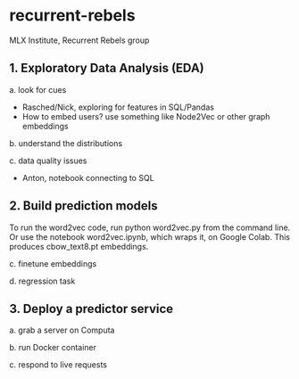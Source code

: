 # recurrent-rebels

MLX Institute, Recurrent Rebels group

## 1. Exploratory Data Analysis (EDA)

a. look for cues

- Rasched/Nick, exploring for features in SQL/Pandas
- How to embed users? use something like Node2Vec or other graph embeddings

b. understand the distributions

c. data quality issues

- Anton, notebook connecting to SQL

## 2. Build prediction models

To run the word2vec code, run python word2vec.py from the command line. Or use the notebook word2vec.ipynb, which wraps it, on Google Colab. This produces cbow_text8.pt embeddings.

c. finetune embeddings

d. regression task

## 3. Deploy a predictor service

a. grab a server on Computa

b. run Docker container

c. respond to live requests
